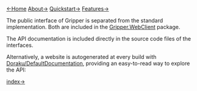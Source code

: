 [←Home](index.md) [About→](about.md) [Quickstart→](quickstart.md) [Features→](features.md)

The public interface of Gripper is separated from the standard implementation. 
Both are included in the [Gripper.WebClient](https://www.nuget.org/packages/Gripper.WebClient/) package.

The API documentation is included directly in the source code files of the interfaces.

Alternatively, a website is autogenerated at every build with [Doraku/DefaultDocumentation](https://github.com/Doraku/DefaultDocumentation), providing an easy-to-read way to explore the API:

[index→](api/index.md)